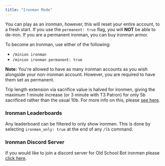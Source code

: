 ```yaml
---
title: "Ironman Mode"
---
```


You can play as an ironman, however, this will reset your entire account, to a fresh start. If you use the `permanent: true` flag, you will **NOT** be able to de-iron. If you are a permanent ironman, you can buy ironman armor.

To become an Ironman, use either of the following:

- `/minion ironman`
- `/minion ironman permanent: true`

**Note:** You're allowed to have as many ironman accounts as you wish alongside your non-ironman account. However, you are required to have them set as permanent.

Trip length extension via sacrifice value is halved for ironmen, giving the maximum 1 minute increase (or 3 minute with T3 Patron) for only 5b sacrificed rather than the usual 10b. For more info on this, please [see here](https://wiki.oldschool.gg/#minion-icons).

### Ironman Leaderboards

Any leaderboard can be filtered to only show ironmen. This is done by selecting `ironmen_only: true` at the end of any `/lb` command.

### Ironman Discord Server

If you would like to join a discord server for Old School Bot ironmen please [click here](https://discord.gg/gGmd9znG3Y).
